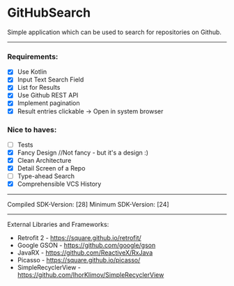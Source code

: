 # GitHubSearch
Simple application which can be used to search for repositories on Github.
***

### Requirements:

- [x] Use Kotlin
- [x] Input Text Search Field
- [x] List for Results
- [x] Use Github REST API
- [x] Implement pagination
- [x] Result entries clickable -> Open in system browser 

### Nice to haves:

- [ ] Tests
- [x] Fancy Design //Not fancy - but it's a design :)
- [x] Clean Architecture
- [x] Detail Screen of a Repo
- [ ] Type-ahead Search
- [x] Comprehensible VCS History
***

Compiled SDK-Version: [28]
Minimum SDK-Version: [24]
***

External Libraries and Frameworks:

* Retrofit 2 - https://square.github.io/retrofit/
* Google GSON - https://github.com/google/gson
* JavaRX - https://github.com/ReactiveX/RxJava
* Picasso - https://square.github.io/picasso/
* SimpleRecyclerView - https://github.com/IhorKlimov/SimpleRecyclerView
